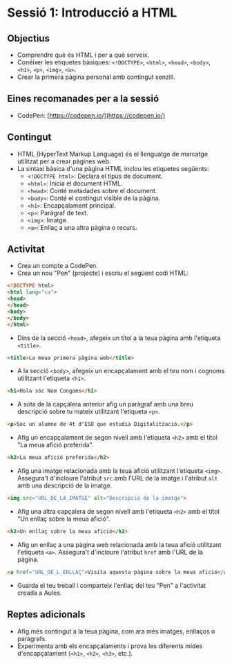 # Sessió 1: Introducció a HTML

## Objectius

- Comprendre què és HTML i per a què serveix.
- Conéixer les etiquetes bàsiques: `<!DOCTYPE>`, `<html>`, `<head>`, `<body>`, `<h1>`, `<p>`, `<img>`, `<a>`.
- Crear la primera pàgina personal amb contingut senzill.

## Eines recomanades per a la sessió

- CodePen: [https://codepen.io/](https://codepen.io/)

## Contingut

- HTML (HyperText Markup Language) és el llenguatge de marcatge utilitzat per a crear pàgines web.
- La sintaxi bàsica d'una pàgina HTML inclou les etiquetes següents:
  - `<!DOCTYPE html>`: Declara el tipus de document.
  - `<html>`: Inicia el document HTML.
  - `<head>`: Conté metadades sobre el document.
  - `<body>`: Conté el contingut visible de la pàgina.
  - `<h1>`: Encapçalament principal.
  - `<p>`: Paràgraf de text.
  - `<img>`: Imatge.
  - `<a>`: Enllaç a una altra pàgina o recurs.

## Activitat

- Crea un compte a CodePen.
- Crea un nou "Pen" (projecte) i escriu el següent codi HTML:

```html
<!DOCTYPE html>
<html lang="ca">
<head>
</head>
<body>
</body>
</html>
```

- Dins de la secció `<head>`, afegeix un títol a la teua pàgina amb l'etiqueta `<title>`.

```html
<title>La meua primera pàgina web</title>
```

- A la secció `<body>`, afegeix un encapçalament amb el teu nom i cognoms utilitzant l'etiqueta `<h1>`.

```html
<h1>Hola sóc Nom Congoms</h1>
```

- A sota de la capçalera anterior afig un paràgraf amb una breu descripció sobre tu mateix utilitzant l'etiqueta `<p>`.

```html
<p>Soc un alumne de 4t d'ESO que estudia Digitalització.</p>
```

- Afig un encapçalament de segon nivell amb l'etiqueta `<h2>` amb el títol "La meua afició preferida".

```html
<h2>La meua afició preferida</h2>
```

- Afig una imatge relacionada amb la teua afició utilitzant l'etiqueta `<img>`. Assegura't d'incloure l'atribut `src` amb l'URL de la imatge i l'atribut `alt` amb una descripció de la imatge.

```html
<img src="URL_DE_LA_IMATGE" alt="Descripció de la imatge">
```

- Afig una altra capçalera de segon nivell amb l'etiqueta `<h2>` amb el títol "Un enllaç sobre la meua afició".

```html
<h2>Un enllaç sobre la meua afició</h2>
```

- Afig un enllaç a una pàgina web relacionada amb la teua afició utilitzant l'etiqueta `<a>`. Assegura't d'incloure l'atribut `href` amb l'URL de la pàgina.

```html
<a href="URL_DE_L_ENLLAÇ">Visita aquesta pàgina sobre la meua afició</a>
```

- Guarda el teu treball i comparteix l'enllaç del teu "Pen" a l'activitat creada a Aules.

## Reptes adicionals

- Afig més contingut a la teua pàgina, com ara més imatges, enllaços o paràgrafs.
- Experimenta amb els encapçalaments i prova les diferents mides d'encapçalament (`<h1>`, `<h2>`, `<h3>`, etc.).
